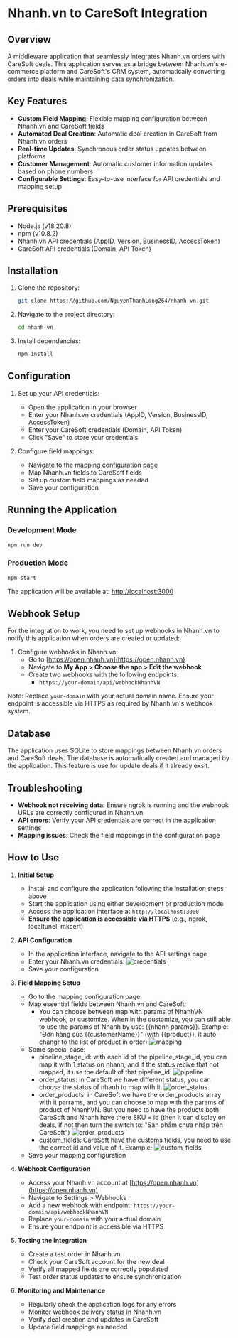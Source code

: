 # Nhanh.vn to CareSoft Integration

## Overview

A middleware application that seamlessly integrates Nhanh.vn orders with CareSoft deals. This application serves as a bridge between Nhanh.vn's e-commerce platform and CareSoft's CRM system, automatically converting orders into deals while maintaining data synchronization.

## Key Features

- **Custom Field Mapping**: Flexible mapping configuration between Nhanh.vn and CareSoft fields
- **Automated Deal Creation**: Automatic deal creation in CareSoft from Nhanh.vn orders
- **Real-time Updates**: Synchronous order status updates between platforms
- **Customer Management**: Automatic customer information updates based on phone numbers
- **Configurable Settings**: Easy-to-use interface for API credentials and mapping setup

## Prerequisites

- Node.js (v18.20.8)
- npm (v10.8.2)
- Nhanh.vn API credentials (AppID, Version, BusinessID, AccessToken)
- CareSoft API credentials (Domain, API Token)

## Installation

1. Clone the repository:

   ```bash
   git clone https://github.com/NguyenThanhLong264/nhanh-vn.git
   ```

2. Navigate to the project directory:

   ```bash
   cd nhanh-vn
   ```

3. Install dependencies:

   ```bash
   npm install
   ```

## Configuration

1. Set up your API credentials:

   - Open the application in your browser
   - Enter your Nhanh.vn credentials (AppID, Version, BusinessID, AccessToken)
   - Enter your CareSoft credentials (Domain, API Token)
   - Click "Save" to store your credentials

2. Configure field mappings:
   - Navigate to the mapping configuration page
   - Map Nhanh.vn fields to CareSoft fields
   - Set up custom field mappings as needed
   - Save your configuration

## Running the Application

### Development Mode

```bash
npm run dev
```

### Production Mode

```bash
npm start
```

The application will be available at: [http://localhost:3000](http://localhost:3000)

## Webhook Setup

For the integration to work, you need to set up webhooks in Nhanh.vn to notify this application when orders are created or updated:

1. Configure webhooks in Nhanh.vn:
   - Go to [https://open.nhanh.vn](https://open.nhanh.vn)
   - Navigate to **My App > Choose the app > Edit the webhook**
   - Create two webhooks with the following endpoints:
     - `https://your-domain/api/webhookNhanhVN`

Note: Replace `your-domain` with your actual domain name. Ensure your endpoint is accessible via HTTPS as required by Nhanh.vn's webhook system.

## Database

The application uses SQLite to store mappings between Nhanh.vn orders and CareSoft deals. The database is automatically created and managed by the application. This feature is use for update deals if it already exsit.

## Troubleshooting

- **Webhook not receiving data**: Ensure ngrok is running and the webhook URLs are correctly configured in Nhanh.vn
- **API errors**: Verify your API credentials are correct in the application settings
- **Mapping issues**: Check the field mappings in the configuration page

## How to Use

1. **Initial Setup**

   - Install and configure the application following the installation steps above
   - Start the application using either development or production mode
   - Access the application interface at `http://localhost:3000`
   - **Ensure the application is accessible via HTTPS** (e.g., ngrok, localtunel, mkcert)

2. **API Configuration**

   - In the application interface, navigate to the API settings page
   - Enter your Nhanh.vn credentials:
      ![credentials](public/guidePic/credentials.png)
   - Save your configuration

3. **Field Mapping Setup**

   - Go to the mapping configuration page
   - Map essential fields between Nhanh.vn and CareSoft:
      + You can choose between map with params of NhanhVN webhook, or customize. When in the customize, you can still able to use the params of Nhanh by use: {{nhanh params}}. Example: "Đơn hàng của {{customerName}}" (with {{product}}, it auto changr to the list of product in order)
      ![mapping](public/guidePic/mapping1.png)
   - Some special case:
      + pipeline_stage_id: with each id of the pipeline_stage_id, you can map it with 1 status on nhanh, and if the status recive that not mapped, it use the default of that pipeline_id.
      ![pipeline](public/guidePic/pipeline.png)
      + order_status: in CareSoft we have different status, you can choose the status of nhanh to map with it.
      ![order_status](public/guidePic/order_status.png)
      + order_products: in CareSoft we have the order_products array with it parrams, and you can choose to map with the params of product of NhanhVN. But you need to have the products both CareSoft and Nhanh have there SKU = id (then it can display on deals, if not then turn the switch to: "Sản phẩm chưa nhập trên CareSoft")
      ![order_products](public/guidePic/order_product.png)
      + custom_fields: CareSoft have the customs fields, you need to use the correct id and value of it. Example:
      ![custom_fields](public/guidePic/custom_field.png)
   - Save your mapping configuration

4. **Webhook Configuration**

   - Access your Nhanh.vn account at [https://open.nhanh.vn](https://open.nhanh.vn)
   - Navigate to Settings > Webhooks
   - Add a new webhook with endpoint: `https://your-domain/api/webhookNhanhVN`
   - Replace `your-domain` with your actual domain
   - Ensure your endpoint is accessible via HTTPS

5. **Testing the Integration**

   - Create a test order in Nhanh.vn
   - Check your CareSoft account for the new deal
   - Verify all mapped fields are correctly populated
   - Test order status updates to ensure synchronization

6. **Monitoring and Maintenance**
   - Regularly check the application logs for any errors
   - Monitor webhook delivery status in Nhanh.vn
   - Verify deal creation and updates in CareSoft
   - Update field mappings as needed
